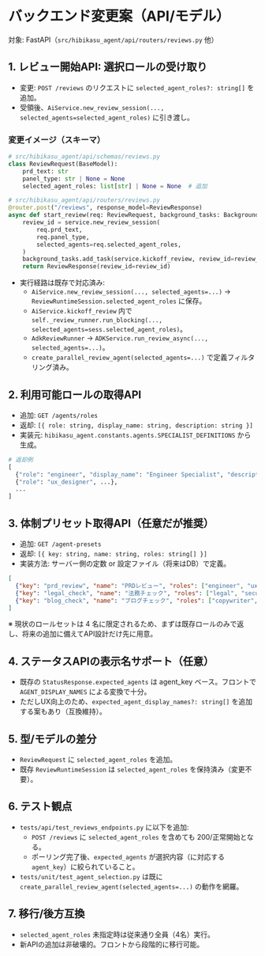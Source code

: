 # バックエンド変更案（API/モデル）

対象: FastAPI（`src/hibikasu_agent/api/routers/reviews.py` 他）

## 1. レビュー開始API: 選択ロールの受け取り
- 変更: `POST /reviews` のリクエストに `selected_agent_roles?: string[]` を追加。
- 受領後、`AiService.new_review_session(..., selected_agents=selected_agent_roles)` に引き渡し。

### 変更イメージ（スキーマ）
```python
# src/hibikasu_agent/api/schemas/reviews.py
class ReviewRequest(BaseModel):
    prd_text: str
    panel_type: str | None = None
    selected_agent_roles: list[str] | None = None  # 追加
```

```python
# src/hibikasu_agent/api/routers/reviews.py
@router.post("/reviews", response_model=ReviewResponse)
async def start_review(req: ReviewRequest, background_tasks: BackgroundTasks, service: AbstractReviewService = Depends(get_review_service)) -> ReviewResponse:
    review_id = service.new_review_session(
        req.prd_text,
        req.panel_type,
        selected_agents=req.selected_agent_roles,
    )
    background_tasks.add_task(service.kickoff_review, review_id=review_id)
    return ReviewResponse(review_id=review_id)
```

- 実行経路は既存で対応済み:
  - `AiService.new_review_session(..., selected_agents=...)` → `ReviewRuntimeSession.selected_agent_roles` に保存。
  - `AiService.kickoff_review` 内で `self._review_runner.run_blocking(..., selected_agents=sess.selected_agent_roles)`。
  - `AdkReviewRunner` → `ADKService.run_review_async(..., selected_agents=...)`。
  - `create_parallel_review_agent(selected_agents=...)` で定義フィルタリング済み。

## 2. 利用可能ロールの取得API
- 追加: `GET /agents/roles`
- 返却: `[{ role: string, display_name: string, description: string }]`
- 実装元: `hibikasu_agent.constants.agents.SPECIALIST_DEFINITIONS` から生成。

```python
# 返却例
[
  {"role": "engineer", "display_name": "Engineer Specialist", "description": "バックエンドエンジニアの専門的観点からPRDをレビュー"},
  {"role": "ux_designer", ...},
  ...
]
```

## 3. 体制プリセット取得API（任意だが推奨）
- 追加: `GET /agent-presets`
- 返却: `[{ key: string, name: string, roles: string[] }]`
- 実装方法: サーバー側の定数 or 設定ファイル（将来はDB）で定義。

```json
[
  {"key": "prd_review", "name": "PRDレビュー", "roles": ["engineer", "ux_designer", "qa_tester", "pm"]},
  {"key": "legal_check", "name": "法務チェック", "roles": ["legal", "security", "pm"]},
  {"key": "blog_check", "name": "ブログチェック", "roles": ["copywriter", "marketing", "ux_designer"]}
]
```

※ 現状のロールセットは 4 名に限定されるため、まずは既存ロールのみで返し、将来の追加に備えてAPI設計だけ先に用意。

## 4. ステータスAPIの表示名サポート（任意）
- 既存の `StatusResponse.expected_agents` は agent_key ベース。フロントで `AGENT_DISPLAY_NAMES` による変換で十分。
- ただしUX向上のため、`expected_agent_display_names?: string[]` を追加する案もあり（互換維持）。

## 5. 型/モデルの差分
- `ReviewRequest` に `selected_agent_roles` を追加。
- 既存 `ReviewRuntimeSession` は `selected_agent_roles` を保持済み（変更不要）。

## 6. テスト観点
- `tests/api/test_reviews_endpoints.py` に以下を追加:
  - `POST /reviews` に `selected_agent_roles` を含めても 200/正常開始となる。
  - ポーリング完了後、`expected_agents` が選択内容（に対応する `agent_key`）に絞られていること。
- `tests/unit/test_agent_selection.py` は既に `create_parallel_review_agent(selected_agents=...)` の動作を網羅。

## 7. 移行/後方互換
- `selected_agent_roles` 未指定時は従来通り全員（4名）実行。
- 新APIの追加は非破壊的。フロントから段階的に移行可能。
